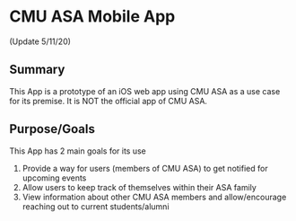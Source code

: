 # CMU ASA Mobile App
(Update 5/11/20)

## Summary
This App is a prototype of an iOS web app using CMU ASA as a use case for its premise. It is NOT the official app of CMU ASA.

## Purpose/Goals
This App has 2 main goals for its use
1. Provide a way for users (members of CMU ASA) to get notified for upcoming events
2. Allow users to keep track of themselves within their ASA family
3. View information about other CMU ASA members and allow/encourage reaching out to current students/alumni
